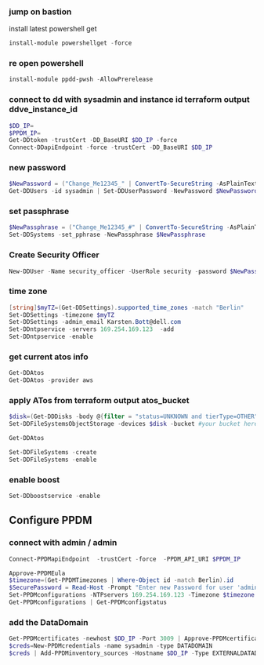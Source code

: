 ### jump on bastion
install latest powershell get
```powershell
install-module powershellget -force
```
### re open powershell
```powershell
install-module ppdd-pwsh -AllowPrerelease
```


### connect to dd with sysadmin and instance id terraform output ddve_instance_id
```powershell
$DD_IP=
$PPDM_IP=
Get-DDtoken -trustCert -DD_BaseURI $DD_IP -force
Connect-DDapiEndpoint -force -trustCert -DD_BaseURI $DD_IP
```
### new password
```powershell
$NewPassword = ("Change_Me12345_" | ConvertTo-SecureString -AsPlainText -force)
Get-DDUsers -id sysadmin | Set-DDUserPassword -NewPassword $NewPassword 
```
### set passphrase
```Powershell
$NewPassphrase = ("Change_Me12345_#" | ConvertTo-SecureString -AsPlainText -force)
Set-DDSystems -set_pphrase -NewPassphrase $NewPassphrase
```
### Create Security Officer
```powershell
New-DDUser -Name security_officer -UserRole security -password $NewPassphrase
```

### time zone
```powershell
[string]$myTZ=(Get-DDSettings).supported_time_zones -match "Berlin"
Set-DDSettings -timezone $myTZ
Set-DDSettings -admin_email Karsten.Bott@dell.com
Set-DDntpservice -servers 169.254.169.123  -add
Set-DDntpservice -enable
```


### get current atos info
```powershell
Get-DDAtos
Get-DDAtos -provider aws
```
### apply ATos from  terraform output atos_bucket
```powershell
$disk=(Get-DDDisks -body @{filter = "status=UNKNOWN and tierType=OTHER" }).device
Set-DDFileSystemsObjectStorage -devices $disk -bucket #your bucket here
```

```powershell
Get-DDAtos
```

```powershell
Set-DDFileSystems -create
Set-DDFileSystems -enable
```

### enable boost
```powershell
Set-DDboostservice -enable
```

## Configure PPDM
### connect with admin / admin
```powershell
Connect-PPDMapiEndpoint  -trustCert -force  -PPDM_API_URI $PPDM_IP
```

```powershell
Approve-PPDMEula
$timezone=(Get-PPDMTimezones | Where-Object id -match Berlin).id
$SecurePassword = Read-Host -Prompt "Enter new Password for user 'admin'" -AsSecureString
Set-PPDMconfigurations -NTPservers 169.254.169.123 -Timezone $timezone -admin_Password $SecurePassword
Get-PPDMconfigurations | Get-PPDMconfigstatus
```


### add the DataDomain
```powershell
Get-PPDMcertificates -newhost $DD_IP -Port 3009 | Approve-PPDMcertificates
$creds=New-PPDMcredentials -name sysadmin -type DATADOMAIN
$creds | Add-PPDMinventory_sources -Hostname $DD_IP -Type EXTERNALDATADOMAIN -Name $DD_IP -port 3009 
```